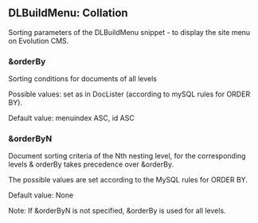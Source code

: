 ## DLBuildMenu: Collation
Sorting parameters of the DLBuildMenu snippet - to display the site menu on Evolution CMS.

### &orderBy
Sorting conditions for documents of all levels

Possible values: set as in DocLister (according to mySQL rules for ORDER BY).

Default value: menuindex ASC, id ASC

### &orderByN
Document sorting criteria of the Nth nesting level, for the corresponding levels & orderBy takes precedence over &orderBy.

The possible values are set according to the MySQL rules for ORDER BY.

Default value: None

Note: If &orderByN is not specified, &orderBy is used for all levels.
